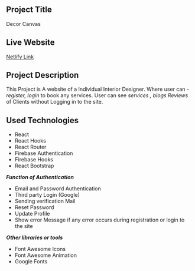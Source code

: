 ## Project Title ##
Decor Canvas

## Live Website ##

[Netlify Link](https://decor-canvas.netlify.app/)

## Project Description ##

This Project is A website of a Individual Interior Designer. Where user can - _register, login_ to book any services. User can see _services , blogs Reviews_ of Clients without Logging in to the site.

## Used Technologies ##
* React
* React Hooks
* React Router
* Firebase Authentication
* Firebase Hooks
* React Bootstrap

***Function of Authentication***
* Email and Password Authentication
* Third party Login (Google)
* Sending verification Mail
* Reset Password
* Update Profile
* Show error Message if any error occurs during registration or login to the site


***Other libraries or tools***
* Font Awesome Icons
* Font Awesome Animation
* Google Fonts




